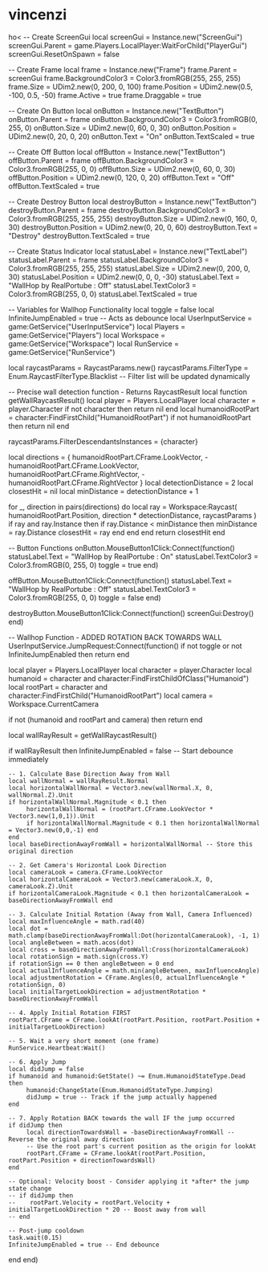 # vincenzi
ho&lt;
-- Create ScreenGui
local screenGui = Instance.new("ScreenGui")
screenGui.Parent = game.Players.LocalPlayer:WaitForChild("PlayerGui")
screenGui.ResetOnSpawn = false

-- Create Frame
local frame = Instance.new("Frame")
frame.Parent = screenGui
frame.BackgroundColor3 = Color3.fromRGB(255, 255, 255)
frame.Size = UDim2.new(0, 200, 0, 100)
frame.Position = UDim2.new(0.5, -100, 0.5, -50)
frame.Active = true
frame.Draggable = true

-- Create On Button
local onButton = Instance.new("TextButton")
onButton.Parent = frame
onButton.BackgroundColor3 = Color3.fromRGB(0, 255, 0)
onButton.Size = UDim2.new(0, 60, 0, 30)
onButton.Position = UDim2.new(0, 20, 0, 20)
onButton.Text = "On"
onButton.TextScaled = true

-- Create Off Button
local offButton = Instance.new("TextButton")
offButton.Parent = frame
offButton.BackgroundColor3 = Color3.fromRGB(255, 0, 0)
offButton.Size = UDim2.new(0, 60, 0, 30)
offButton.Position = UDim2.new(0, 120, 0, 20)
offButton.Text = "Off"
offButton.TextScaled = true

-- Create Destroy Button
local destroyButton = Instance.new("TextButton")
destroyButton.Parent = frame
destroyButton.BackgroundColor3 = Color3.fromRGB(255, 255, 255)
destroyButton.Size = UDim2.new(0, 160, 0, 30)
destroyButton.Position = UDim2.new(0, 20, 0, 60)
destroyButton.Text = "Destroy"
destroyButton.TextScaled = true

-- Create Status Indicator
local statusLabel = Instance.new("TextLabel")
statusLabel.Parent = frame
statusLabel.BackgroundColor3 = Color3.fromRGB(255, 255, 255)
statusLabel.Size = UDim2.new(0, 200, 0, 30)
statusLabel.Position = UDim2.new(0, 0, 0, -30)
statusLabel.Text = "WallHop by RealPortube : Off"
statusLabel.TextColor3 = Color3.fromRGB(255, 0, 0)
statusLabel.TextScaled = true

-- Variables for Wallhop Functionality
local toggle = false
local InfiniteJumpEnabled = true -- Acts as debounce
local UserInputService = game:GetService("UserInputService")
local Players = game:GetService("Players")
local Workspace = game:GetService("Workspace")
local RunService = game:GetService("RunService")

local raycastParams = RaycastParams.new()
raycastParams.FilterType = Enum.RaycastFilterType.Blacklist
-- Filter list will be updated dynamically

-- Precise wall detection function - Returns RaycastResult
local function getWallRaycastResult()
local player = Players.LocalPlayer
local character = player.Character
if not character then return nil end
local humanoidRootPart = character:FindFirstChild("HumanoidRootPart")
if not humanoidRootPart then return nil end

raycastParams.FilterDescendantsInstances = {character}

local directions = {
    humanoidRootPart.CFrame.LookVector,
    -humanoidRootPart.CFrame.LookVector,
    humanoidRootPart.CFrame.RightVector,
    -humanoidRootPart.CFrame.RightVector
}
local detectionDistance = 2
local closestHit = nil
local minDistance = detectionDistance + 1

for _, direction in pairs(directions) do
    local ray = Workspace:Raycast(
        humanoidRootPart.Position,
        direction * detectionDistance,
        raycastParams
    )
    if ray and ray.Instance then
         if ray.Distance < minDistance then
             minDistance = ray.Distance
             closestHit = ray
         end
    end
end
return closestHit
end

-- Button Functions
onButton.MouseButton1Click:Connect(function()
statusLabel.Text = "WallHop by RealPortube : On"
statusLabel.TextColor3 = Color3.fromRGB(0, 255, 0)
toggle = true
end)

offButton.MouseButton1Click:Connect(function()
statusLabel.Text = "WallHop by RealPortube : Off"
statusLabel.TextColor3 = Color3.fromRGB(255, 0, 0)
toggle = false
end)

destroyButton.MouseButton1Click:Connect(function()
screenGui:Destroy()
end)

-- Wallhop Function - ADDED ROTATION BACK TOWARDS WALL
UserInputService.JumpRequest:Connect(function()
if not toggle or not InfiniteJumpEnabled then return end

local player = Players.LocalPlayer
local character = player.Character
local humanoid = character and character:FindFirstChildOfClass("Humanoid")
local rootPart = character and character:FindFirstChild("HumanoidRootPart")
local camera = Workspace.CurrentCamera

if not (humanoid and rootPart and camera) then return end

local wallRayResult = getWallRaycastResult()

if wallRayResult then
    InfiniteJumpEnabled = false -- Start debounce immediately

    -- 1. Calculate Base Direction Away from Wall
    local wallNormal = wallRayResult.Normal
    local horizontalWallNormal = Vector3.new(wallNormal.X, 0, wallNormal.Z).Unit
    if horizontalWallNormal.Magnitude < 0.1 then
         horizontalWallNormal = (rootPart.CFrame.LookVector * Vector3.new(1,0,1)).Unit
         if horizontalWallNormal.Magnitude < 0.1 then horizontalWallNormal = Vector3.new(0,0,-1) end
    end
    local baseDirectionAwayFromWall = horizontalWallNormal -- Store this original direction

    -- 2. Get Camera's Horizontal Look Direction
    local cameraLook = camera.CFrame.LookVector
    local horizontalCameraLook = Vector3.new(cameraLook.X, 0, cameraLook.Z).Unit
    if horizontalCameraLook.Magnitude < 0.1 then horizontalCameraLook = baseDirectionAwayFromWall end

    -- 3. Calculate Initial Rotation (Away from Wall, Camera Influenced)
    local maxInfluenceAngle = math.rad(40)
    local dot = math.clamp(baseDirectionAwayFromWall:Dot(horizontalCameraLook), -1, 1)
    local angleBetween = math.acos(dot)
    local cross = baseDirectionAwayFromWall:Cross(horizontalCameraLook)
    local rotationSign = math.sign(cross.Y)
    if rotationSign == 0 then angleBetween = 0 end
    local actualInfluenceAngle = math.min(angleBetween, maxInfluenceAngle)
    local adjustmentRotation = CFrame.Angles(0, actualInfluenceAngle * rotationSign, 0)
    local initialTargetLookDirection = adjustmentRotation * baseDirectionAwayFromWall

    -- 4. Apply Initial Rotation FIRST
    rootPart.CFrame = CFrame.lookAt(rootPart.Position, rootPart.Position + initialTargetLookDirection)

    -- 5. Wait a very short moment (one frame)
    RunService.Heartbeat:Wait()

    -- 6. Apply Jump
    local didJump = false
    if humanoid and humanoid:GetState() ~= Enum.HumanoidStateType.Dead then
         humanoid:ChangeState(Enum.HumanoidStateType.Jumping)
         didJump = true -- Track if the jump actually happened
    end

    -- 7. Apply Rotation BACK towards the wall IF the jump occurred
    if didJump then
         local directionTowardsWall = -baseDirectionAwayFromWall -- Reverse the original away direction
         -- Use the root part's current position as the origin for lookAt
         rootPart.CFrame = CFrame.lookAt(rootPart.Position, rootPart.Position + directionTowardsWall)
    end

    -- Optional: Velocity boost - Consider applying it *after* the jump state change
    -- if didJump then
    --    rootPart.Velocity = rootPart.Velocity + initialTargetLookDirection * 20 -- Boost away from wall
    -- end

    -- Post-jump cooldown
    task.wait(0.15)
    InfiniteJumpEnabled = true -- End debounce
end
end)

